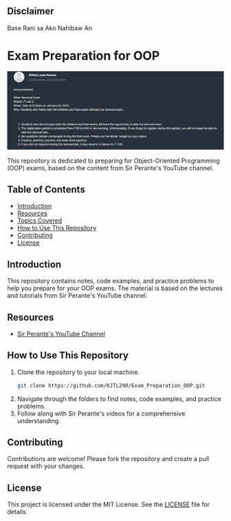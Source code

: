 ## Disclaimer
Base Rani sa Ako Nahibaw An 



# Exam Preparation for OOP

![OOP Exam Preparation](./Image/Screenshot%202025-01-05%20134024.png)

This repository is dedicated to preparing for Object-Oriented Programming (OOP) exams, based on the content from Sir Perante's YouTube channel.

## Table of Contents
- [Introduction](#introduction)
- [Resources](#resources)
- [Topics Covered](#topics-covered)
- [How to Use This Repository](#how-to-use-this-repository)
- [Contributing](#contributing)
- [License](#license)

## Introduction
This repository contains notes, code examples, and practice problems to help you prepare for your OOP exams. The material is based on the lectures and tutorials from Sir Perante's YouTube channel.

## Resources
- [Sir Perante's YouTube Channel](https://www.youtube.com/@WilferdJudeAbarsosaPerante)

## How to Use This Repository
1. Clone the repository to your local machine.
    ```bash
    git clone https://github.com/KJTL290/Exam_Preparation_OOP.git
    ```
2. Navigate through the folders to find notes, code examples, and practice problems.
3. Follow along with Sir Perante's videos for a comprehensive understanding.

## Contributing
Contributions are welcome! Please fork the repository and create a pull request with your changes.

## License
This project is licensed under the MIT License. See the [LICENSE](LICENSE) file for details.